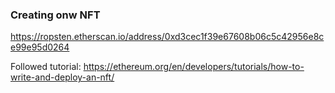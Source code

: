 ### Creating onw NFT

https://ropsten.etherscan.io/address/0xd3cec1f39e67608b06c5c42956e8ce99e95d0264

Followed tutorial:  https://ethereum.org/en/developers/tutorials/how-to-write-and-deploy-an-nft/